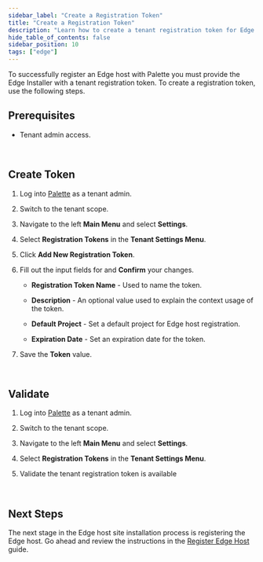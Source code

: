 ```yaml
---
sidebar_label: "Create a Registration Token"
title: "Create a Registration Token"
description: "Learn how to create a tenant registration token for Edge host registrations."
hide_table_of_contents: false
sidebar_position: 10
tags: ["edge"]
---
```


To successfully register an Edge host with Palette you must provide the Edge Installer with a tenant registration token. To create a registration token, use the following steps.

## Prerequisites

- Tenant admin access.

<br />

## Create Token

1. Log into [Palette](https://console.spectrocloud.com) as a tenant admin.

2. Switch to the tenant scope.

3. Navigate to the left **Main Menu** and select **Settings**.

4. Select **Registration Tokens** in the **Tenant Settings Menu**.

5. Click **Add New Registration Token**.

6. Fill out the input fields for and **Confirm** your changes.

   - **Registration Token Name** - Used to name the token.

   - **Description** - An optional value used to explain the context usage of the token.

   - **Default Project** - Set a default project for Edge host registration.

   - **Expiration Date** - Set an expiration date for the token.

7. Save the **Token** value.

<br />

## Validate

1. Log into [Palette](https://console.spectrocloud.com) as a tenant admin.

2. Switch to the tenant scope.

3. Navigate to the left **Main Menu** and select **Settings**.

4. Select **Registration Tokens** in the **Tenant Settings Menu**.

5. Validate the tenant registration token is available

<br />

## Next Steps

The next stage in the Edge host site installation process is registering the Edge host. Go ahead and review the instructions in the [Register Edge Host](edge-host-registration.md) guide.
